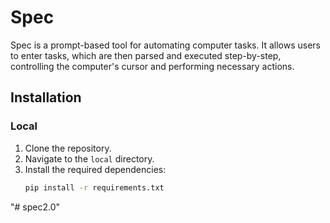 # Spec

Spec is a prompt-based tool for automating computer tasks. It allows users to enter tasks, which are then parsed and executed step-by-step, controlling the computer's cursor and performing necessary actions.

## Installation

### Local
1. Clone the repository.
2. Navigate to the `local` directory.
3. Install the required dependencies:
   ```sh
   pip install -r requirements.txt
"# spec2.0" 

